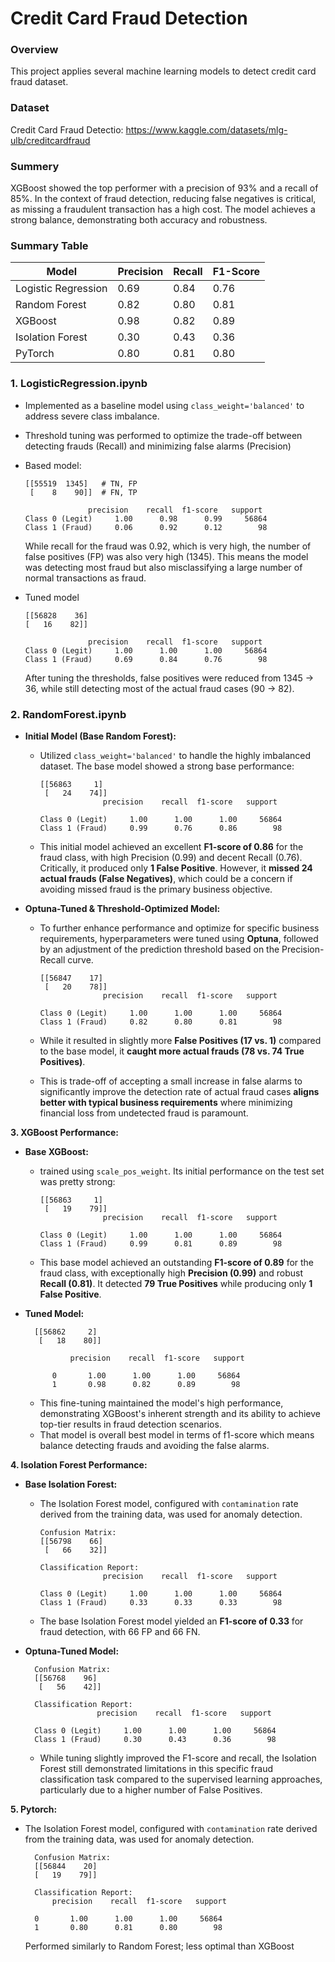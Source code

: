 # Credit Card Fraud Detection

### Overview
This project applies several machine learning models to detect credit card fraud dataset. 

### Dataset
Credit Card Fraud Detectio: 
https://www.kaggle.com/datasets/mlg-ulb/creditcardfraud

### Summery
 XGBoost showed the top performer with a precision of 93% and a recall of 85%. In the context of fraud detection, reducing false negatives is critical, as missing a fraudulent transaction has a high cost. The model achieves a strong balance, demonstrating both accuracy and robustness.

###  Summary Table

| Model                  | Precision | Recall | F1-Score |
|------------------------|-----------|--------|----------|
| Logistic Regression  | 0.69      | 0.84   | 0.76     |
| Random Forest          | 0.82      | 0.80   | 0.81     |
| XGBoost                | 0.98      | 0.82   | 0.89     |
| Isolation Forest       | 0.30      | 0.43   | 0.36     |
| PyTorch                | 0.80      | 0.81   | 0.80     |

### 1. LogisticRegression.ipynb
- Implemented as a baseline model using `class_weight='balanced'` to address severe class imbalance.  
- Threshold tuning was performed to optimize the trade-off between detecting frauds (Recall) and minimizing false alarms (Precision)

- Based model:
    ```
    [[55519  1345]   # TN, FP
     [    8    90]]  # FN, TP

                  precision    recall  f1-score   support
    Class 0 (Legit)     1.00      0.98      0.99     56864
    Class 1 (Fraud)     0.06      0.92      0.12        98
    ```
   While recall for the fraud was 0.92, which is very high, the number of false positives (FP) was also very high (1345). This means the model was detecting most fraud but also misclassifying a large number of normal transactions as fraud.


- Tuned model
    ```
    [[56828    36]   
    [   16    82]]  

                  precision    recall  f1-score   support
    Class 0 (Legit)     1.00      1.00      1.00     56864
    Class 1 (Fraud)     0.69      0.84      0.76        98
    ```
    After tuning the thresholds, false positives were reduced from 1345 → 36, while still detecting most of the actual fraud cases (90 → 82).

### 2. RandomForest.ipynb
* **Initial Model (Base Random Forest):**
    * Utilized `class_weight='balanced'` to handle the highly imbalanced dataset. The base model showed a  strong base performance:
        ```
        [[56863     1]
         [   24    74]]
                      precision    recall  f1-score   support

        Class 0 (Legit)     1.00      1.00      1.00     56864
        Class 1 (Fraud)     0.99      0.76      0.86        98
        ```
    * This initial model achieved an excellent **F1-score of 0.86** for the fraud class, with high Precision (0.99) and decent Recall (0.76). Critically, it produced only **1 False Positive**. However, it **missed 24 actual frauds (False Negatives)**, which could be a concern if avoiding missed fraud is the primary business objective.

* **Optuna-Tuned & Threshold-Optimized Model:**
    * To further enhance performance and optimize for specific business requirements, hyperparameters were tuned using **Optuna**, followed by an adjustment of the prediction threshold based on the Precision-Recall curve.
        ```
        [[56847    17]
         [   20    78]]
                      precision    recall  f1-score   support

        Class 0 (Legit)     1.00      1.00      1.00     56864
        Class 1 (Fraud)     0.82      0.80      0.81        98
        ```
    * While it resulted in slightly more **False Positives (17 vs. 1)** compared to the base model, it **caught more actual frauds (78 vs. 74 True Positives)**. 
    
    * This is trade-off of accepting a small increase in false alarms to significantly improve the detection rate of actual fraud cases **aligns better with typical business requirements** where minimizing financial loss from undetected fraud is paramount.

**3. XGBoost Performance:**

* **Base XGBoost:**
    * trained using `scale_pos_weight`. Its initial performance on the test set was pretty strong:

        ```
        [[56863     1]
         [   19    79]]
                      precision    recall  f1-score   support

        Class 0 (Legit)     1.00      1.00      1.00     56864
        Class 1 (Fraud)     0.99      0.81      0.89        98
        ```
    * This base model achieved an outstanding **F1-score of 0.89** for the fraud class, with exceptionally high **Precision (0.99)** and robust **Recall (0.81)**. It detected **79 True Positives** while producing only **1 False Positive**.

* **Tuned Model:**


        [[56862     2]
         [   18    80]]

                precision    recall  f1-score   support

            0       1.00      1.00      1.00     56864
            1       0.98      0.82      0.89        98



    * This fine-tuning maintained the model's high performance, demonstrating XGBoost's inherent strength and its ability to achieve top-tier results in fraud detection scenarios.
    * That model is overall best model in terms of f1-score which means balance detecting frauds and avoiding the false alarms. 


**4. Isolation Forest Performance:**

* **Base Isolation Forest:**
    * The Isolation Forest model, configured with `contamination` rate derived from the training data, was used for anomaly detection. 

        ```
        Confusion Matrix:
        [[56798    66]
         [   66    32]]

        Classification Report:
                      precision    recall  f1-score   support

        Class 0 (Legit)     1.00      1.00      1.00     56864
        Class 1 (Fraud)     0.33      0.33      0.33        98
        ```
    * The base Isolation Forest model yielded an **F1-score of 0.33** for fraud detection, with 66 FP and 66 FN.

* **Optuna-Tuned Model:**
   

        Confusion Matrix:
        [[56768    96]
         [   56    42]]

        Classification Report:
                      precision    recall  f1-score   support

        Class 0 (Legit)     1.00      1.00      1.00     56864
        Class 1 (Fraud)     0.30      0.43      0.36        98

    * While tuning slightly improved the F1-score and recall, the Isolation Forest still demonstrated limitations in this specific fraud classification task compared to the supervised learning approaches, particularly due to a higher number of False Positives.
 

**5. Pytorch:**
* The Isolation Forest model, configured with `contamination` rate derived from the training data, was used for anomaly detection. 


        Confusion Matrix:
        [[56844    20]
        [   19    79]]
        
        Classification Report:
            precision    recall  f1-score   support

        0       1.00      1.00      1.00     56864
        1       0.80      0.81      0.80        98

    Performed similarly to Random Forest; less optimal than XGBoost 




